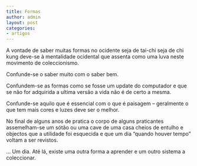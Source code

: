 ```yaml
---
title: Formas
author: admin
layout: post
categories:
- artigos
---
```

A vontade de saber muitas formas no ocidente seja de tai-chi seja de chi kung deve-se à mentalidade ocidental que assenta como uma luva neste movimento de coleccionismo.

Confunde-se o saber muito com o saber bem.

Confundem-se as formas como se fosse um update do computador e que se não for adquirida a ultima versão a vida não é de certo a mesma.

Confunde-se aquilo que é essencial com o que é paisagem &#8211; geralmente o que tem mais cores e luzes deve ser o melhor.

No final de alguns anos de pratica o corpo de alguns praticantes assemelham-se um sótão ou uma cave de uma casa cheios de entulho e objectos que a utilidade foi esquecida e que um dia &#8220;quando houver tempo&#8221; voltam a ser revistos. 

&#8230; Um dia. Até lá, existe uma outra forma a aprender e um outro sistema a coleccionar.
